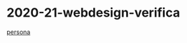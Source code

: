 # 2020-21-webdesign-verifica

[persona](https://personagenerator.com/d5c953e2-652d-11eb-960a-9fbca91ad9bf)
